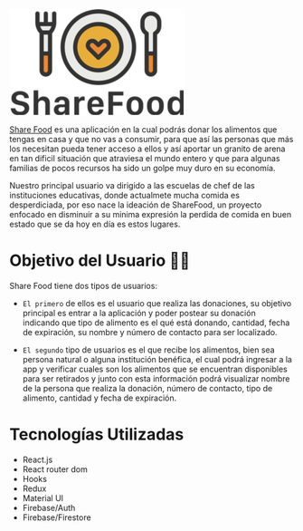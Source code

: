 ![logo](./src/img/logo1.png)

[Share Food](https://globant-hackathon.web.app/) es una aplicación en la cual podrás donar los alimentos que tengas en casa y que no vas a consumir, para que así las personas que más los necesitan pueda tener acceso a ellos y así aportar un granito de arena en tan dificil situación que atraviesa el mundo entero y que para algunas familias de pocos recursos ha sido un golpe muy duro en su economía.

Nuestro principal usuario va dirigido a las escuelas de chef de las instituciones educativas, donde actualmete mucha comida es desperdiciada, por eso nace la ideación de ShareFood, un proyecto enfocado en disminuir a su minima expresión la perdida de comida en buen estado que se da hoy en día es estos lugares.

# Objetivo del Usuario 🙋🏼

Share Food tiene dos tipos de usuarios:

- `El primero` de ellos es el usuario que realiza las donaciones, su objetivo principal es entrar a la aplicación y poder postear su donación indicando que tipo de alimento es el qué está donando, cantidad, fecha de expiración, su nombre y número de contacto para ser localizado.

- `El segundo` tipo de usuarios es el que recibe los alimentos, bien sea persona natural o alguna institución benéfica, el cual podrá ingresar a la app y verificar cuales son los alimentos que se encuentran disponibles para ser retirados y junto con esta información podrá visualizar nombre de la persona que realiza la donación, número de contacto, tipo de alimento, cantidad y fecha de expiración.

# Tecnologías Utilizadas

- React.js
- React router dom
- Hooks
- Redux
- Material UI
- Firebase/Auth
- Firebase/Firestore


